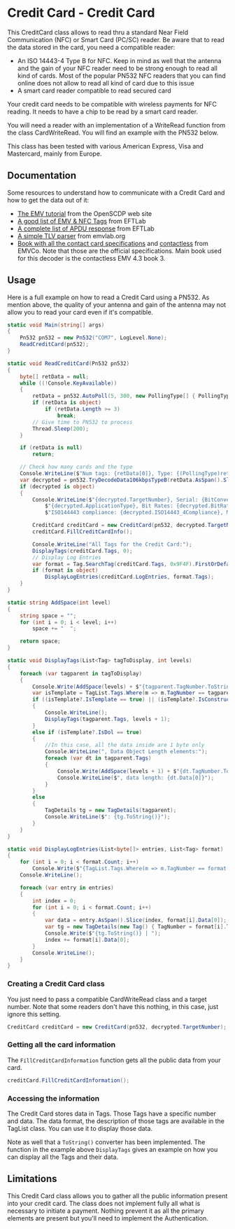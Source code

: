# Credit Card - Credit Card

This CreditCard class allows to read thru a standard Near Field Communication (NFC) or Smart Card (PC/SC) reader. Be aware that to read the data stored in the card, you need a compatible reader:
- An ISO 14443-4 Type B for NFC. Keep in mind as well that the antenna and the gain of your NFC reader need to be strong enough to read all kind of cards. Most of the popular PN532 NFC readers that you can find online does not allow to read all kind of card due to this issue
- A smart card reader compatible to read secured card

Your credit card needs to be compatible with wireless payments for NFC reading. It needs to have a chip to be read by a smart card reader.

You will need a reader with an implementation of a WriteRead function from the class CardWriteRead. You will find an example with the PN532 below.

This class has been tested with various American Express, Visa and Mastercard, mainly from Europe. 

## Documentation

Some resources to understand how to communicate with a Credit Card and how to get the data out of it:

- [The EMV tutorial](https://www.openscdp.org/scripts/tutorial/emv/index.html) from the OpenSCDP web site
- [A good list of EMV & NFC Tags](https://www.eftlab.co.uk/knowledge-base/145-emv-nfc-tags/) from EFTLab
- [A complete list of APDU response](https://www.eftlab.co.uk/knowledge-base/complete-list-of-apdu-responses/) from EFTLab
- [A simple TLV parser](https://www.emvlab.org/tlvutils/) from emvlab.org
- [Book with all the contact card specifications](https://www.emvco.com/emv-technologies/contact/) and [contactless](https://www.emvco.com/emv-technologies/contactless/) from EMVCo. Note that those are the official specifications. Main book used for this decoder is the contactless EMV 4.3 book 3.

## Usage

Here is a full example on how to read a Credit Card using a PN532. As mention above, the quality of your antenna and gain of the antenna may not allow you to read your card even if it's compatible.

```csharp
static void Main(string[] args)
{
    Pn532 pn532 = new Pn532("COM7", LogLevel.None);
    ReadCreditCard(pn532);
}

static void ReadCreditCard(Pn532 pn532)
{
    byte[] retData = null;
    while ((!Console.KeyAvailable))
    {
        retData = pn532.AutoPoll(5, 300, new PollingType[] { PollingType.Passive106kbpsISO144443_4B });
        if (retData is object)
            if (retData.Length >= 3)
                break;
        // Give time to PN532 to process
        Thread.Sleep(200);
    }

    if (retData is null)
        return;

    // Check how many cards and the type
    Console.WriteLine($"Num tags: {retData[0]}, Type: {(PollingType)retData[1]}");
    var decrypted = pn532.TryDecodeData106kbpsTypeB(retData.AsSpan().Slice(3));
    if (decrypted is object)
    {
        Console.WriteLine($"{decrypted.TargetNumber}, Serial: {BitConverter.ToString(decrypted.NfcId)}, App Data: {BitConverter.ToString(decrypted.ApplicationData)}, " +
            $"{decrypted.ApplicationType}, Bit Rates: {decrypted.BitRates}, CID {decrypted.CidSupported}, Command: {decrypted.Command}, FWT: {decrypted.FrameWaitingTime}, " +
            $"ISO144443 compliance: {decrypted.ISO14443_4Compliance}, Max Frame size: {decrypted.MaxFrameSize}, NAD: {decrypted.NadSupported}");

        CreditCard creditCard = new CreditCard(pn532, decrypted.TargetNumber);
        creditCard.FillCreditCardInfo();

        Console.WriteLine("All Tags for the Credit Card:");
        DisplayTags(creditCard.Tags, 0);
		// Display Log Entries
        var format = Tag.SearchTag(creditCard.Tags, 0x9F4F).FirstOrDefault();
        if (format is object)
            DisplayLogEntries(creditCard.LogEntries, format.Tags);
    }
}

static string AddSpace(int level)
{
    string space = "";
    for (int i = 0; i < level; i++)
        space += "  ";

    return space;
}

static void DisplayTags(List<Tag> tagToDisplay, int levels)
{
    foreach (var tagparent in tagToDisplay)
    {
        Console.Write(AddSpace(levels) + $"{tagparent.TagNumber.ToString("X4")}-{TagList.Tags.Where(m => m.TagNumber == tagparent.TagNumber).FirstOrDefault()?.Description}");
        var isTemplate = TagList.Tags.Where(m => m.TagNumber == tagparent.TagNumber).FirstOrDefault();
        if ((isTemplate?.IsTemplate == true) || (isTemplate?.IsConstructed == true))
        {
            Console.WriteLine();
            DisplayTags(tagparent.Tags, levels + 1);
        }
        else if (isTemplate?.IsDol == true)
        {
            //In this case, all the data inside are 1 byte only
            Console.WriteLine(", Data Object Length elements:");
            foreach (var dt in tagparent.Tags)
            {
                Console.Write(AddSpace(levels + 1) + $"{dt.TagNumber.ToString("X4")}-{TagList.Tags.Where(m => m.TagNumber == dt.TagNumber).FirstOrDefault()?.Description}");
                Console.WriteLine($", data length: {dt.Data[0]}");
            }
        }
        else
        {
            TagDetails tg = new TagDetails(tagparent);
            Console.WriteLine($": {tg.ToString()}");
        }
    }
}

static void DisplayLogEntries(List<byte[]> entries, List<Tag> format)
{
    for (int i = 0; i < format.Count; i++)
        Console.Write($"{TagList.Tags.Where(m => m.TagNumber == format[i].TagNumber).FirstOrDefault()?.Description} | ");
    Console.WriteLine();

    foreach (var entry in entries)
    {
        int index = 0;
        for (int i = 0; i < format.Count; i++)
        {
            var data = entry.AsSpan().Slice(index, format[i].Data[0]);
            var tg = new TagDetails(new Tag() { TagNumber = format[i].TagNumber, Data = data.ToArray() });
            Console.Write($"{tg.ToString()} | ");
            index += format[i].Data[0];
        }
        Console.WriteLine();
    }
}
```

### Creating a Credit Card class

You just need to pass a compatible CardWriteRead class and a target number. Note that some readers don't have this nothing, in this case, just ignore this setting.

```csharp
CreditCard creditCard = new CreditCard(pn532, decrypted.TargetNumber);        
```

### Getting all the card information

The ```FillCreditCardInformation``` function gets all the public data from your card.

```csharp
creditCard.FillCreditCardInformation();
```

### Accessing the information

The Credit Card stores data in Tags. Those Tags have a specific number and data. The data format, the description of those tags are available in the TagList class. You can use it to display those data.

Note as well that a ```ToString()``` converter has been implemented. The function in the example above ```DisplayTags``` gives an example on how you can display all the Tags and their data.


## Limitations

This Credit Card class allows you to gather all the public information present into your credit card. The class does not implement fully all what is necessary to initiate a payment. Nothing prevent it as all the primary elements are present but you'll need to implement the Authentication.
